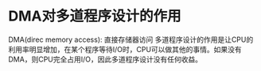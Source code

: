 # DMA对多道程序设计的作用

DMA(direc memory access): 直接存储器访问
多道程序设计的作用是让CPU的利用率明显增加，在某个程序等待I/O时，CPU可以做其他的事情。如果没有DMA，则CPU完全占用I/O，因此多道程序设计没有任何收益。
